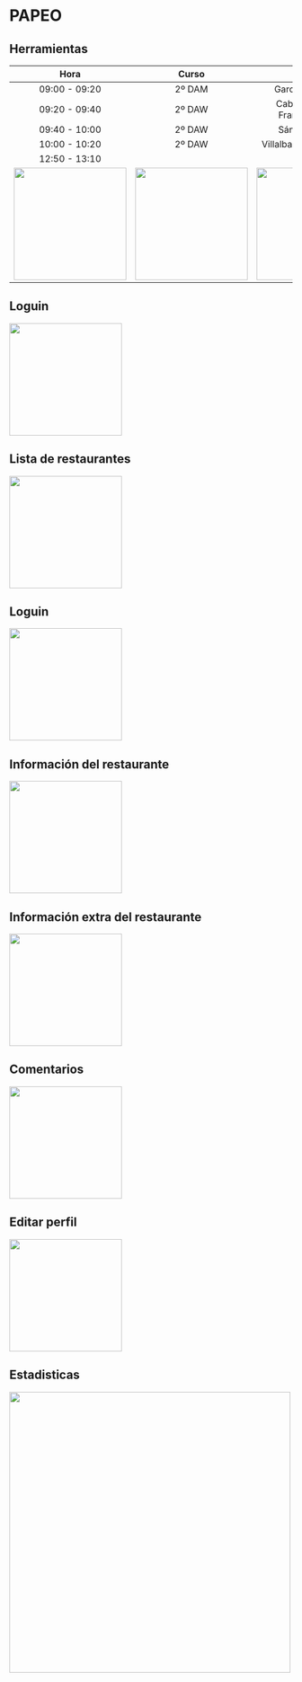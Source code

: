 # PAPEO

## Herramientas

|      Hora     |  Curso |               Nombre                   |
|:-------------:|:------:|:--------------------------------------:|
| 09:00 - 09:20 | 2º DAM | García Ruiz, Cintia                    |
| 09:20 - 09:40 | 2º DAW | Caballero Molina, Francisco Jesús      |
| 09:40 - 10:00 | 2º DAW | Sánchez, Adrián                        |
| 10:00 - 10:20 | 2º DAW | Villalba Sánchez, Adrián               |
| 12:50 - 13:10	|        | 	                                      |
<img src="Capturas/Android Logo.png" width="200px"> | <img src="Capturas/Ionic Logo.png" width="200px"> | <img src="Capturas/chartjs Logo.png" width="200px"> 

## Loguin
<img src="Capturas/Loguin.png" width="200px">

## Lista de restaurantes
<img src="Capturas/Registro.png" width="200px">

## Loguin
<img src="Capturas/ReciclerView Restaurante.png" width="200px">

## Información del restaurante
<img src="Capturas/Informacion Restaurante.png" width="200px">

## Información extra del restaurante
<img src="Capturas/Informacion_numero_mapa Restaurante.png" width="200px">

## Comentarios
<img src="Capturas/Comentarios.png" width="200px">

## Editar perfil
<img src="Capturas/Modificar Perfil.png" width="200px">

## Estadisticas
<img src="Capturas/Estadisticas.PNG" width="500px">
